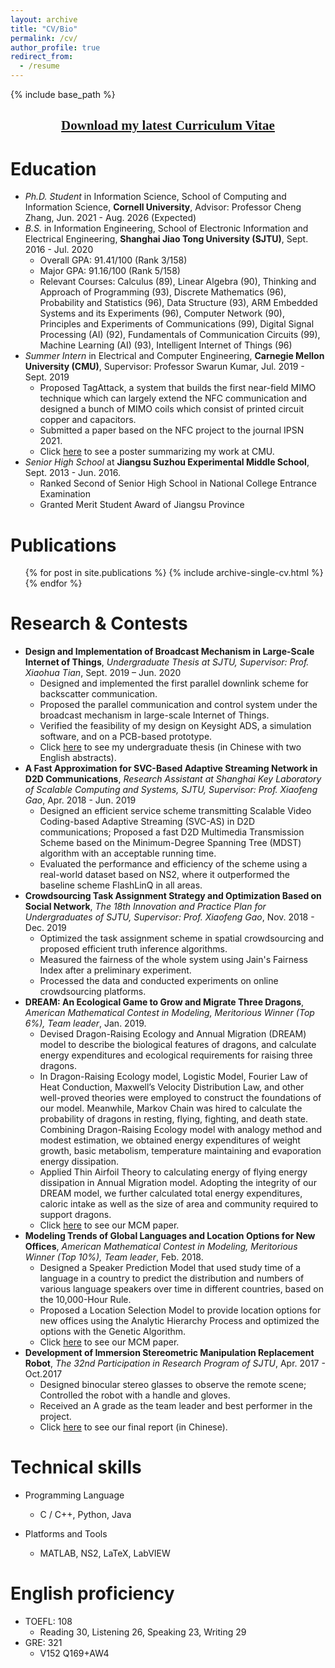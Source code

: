 ```yaml
---
layout: archive
title: "CV/Bio"
permalink: /cv/
author_profile: true
redirect_from:
  - /resume
---
```


{% include base_path %}

[<center><font face="黑体">Download my latest Curriculum Vitae</font></center>](https://keli97.github.io/files/KeLi_CV.pdf)
------

Education
======
* *Ph.D. Student* in Information Science, School of Computing and Information Science, **Cornell University**, Advisor: Professor Cheng Zhang, Jun. 2021 - Aug. 2026 (Expected)
* *B.S.* in Information Engineering, School of Electronic Information and Electrical Engineering, **Shanghai Jiao Tong University (SJTU)**,  Sept. 2016 - Jul. 2020
  * Overall GPA: 91.41/100 (Rank 3/158)
  * Major GPA: 91.16/100 (Rank 5/158)
  * Relevant Courses: Calculus (89), Linear Algebra (90), Thinking and Approach of Programming (93), Discrete Mathematics (96), Probability and Statistics (96), Data Structure (93), ARM Embedded Systems and its Experiments (96), Computer Network (90), Principles and Experiments of Communications (99), Digital Signal Processing (AI) (92), Fundamentals of Communication Circuits (99), Machine Learning (AI) (93), Intelligent Internet of Things (96)
* *Summer Intern* in Electrical and Computer Engineering, **Carnegie Mellon University (CMU)**, Supervisor: Professor Swarun Kumar, Jul. 2019 - Sept. 2019
  * Proposed TagAttack, a system that builds the first near-field MIMO technique which can largely extend the NFC communication and designed a bunch of MIMO coils which consist of printed circuit copper and capacitors.
  * Submitted a paper based on the NFC project to the journal IPSN 2021.
  * Click [here](https://keli97.github.io/files/Recoil_poster.pdf) to see a poster summarizing my work at CMU.
* *Senior High School* at **Jiangsu Suzhou Experimental Middle School**, Sept. 2013 - Jun. 2016.
  * Ranked Second of Senior High School in National College Entrance Examination
  * Granted Merit Student Award of Jiangsu Province

Publications
======
  <ul>{% for post in site.publications %}
    {% include archive-single-cv.html %}
  {% endfor %}</ul>

Research & Contests
======
* **Design and Implementation of Broadcast Mechanism in Large-Scale Internet of Things**, *Undergraduate Thesis at SJTU, Supervisor: Prof. Xiaohua Tian*, Sept. 2019 – Jun. 2020
  * Designed and implemented the first parallel downlink scheme for backscatter communication.
  * Proposed the parallel communication and control system under the broadcast mechanism in large-scale Internet of Things.
  * Verified the feasibility of my design on Keysight ADS, a simulation software, and on a PCB-based prototype.
  * Click [here](http://keli97.github.io/files/Undergraduate_Thesis.pdf) to see my undergraduate thesis (in Chinese with two English abstracts).
* **A Fast Approximation for SVC-Based Adaptive Streaming Network in D2D Communications**, *Research Assistant at Shanghai Key Laboratory of Scalable Computing and Systems, SJTU, Supervisor: Prof. Xiaofeng Gao*, Apr. 2018 - Jun. 2019
  * Designed an efficient service scheme transmitting Scalable Video Coding-based Adaptive Streaming (SVC-AS) in D2D communications; Proposed a fast D2D Multimedia Transmission Scheme based on the Minimum-Degree Spanning Tree (MDST) algorithm with an acceptable running time.
  * Evaluated the performance and efficiency of the scheme using a real-world dataset based on NS2, where it outperformed the baseline scheme FlashLinQ in all areas.
* **Crowdsourcing Task Assignment Strategy and Optimization Based on Social Network**, *The 18th Innovation and Practice Plan for Undergraduates of SJTU, Supervisor: Prof. Xiaofeng Gao*, Nov. 2018 - Dec. 2019
  * Optimized the task assignment scheme in spatial crowdsourcing and proposed efficient truth inference algorithms.
  * Measured the fairness of the whole system using Jain's Fairness Index after a preliminary experiment.
  * Processed the data and conducted experiments on online crowdsourcing platforms.
* **DREAM: An Ecological Game to Grow and Migrate Three Dragons**, *American Mathematical Contest in Modeling, Meritorious Winner (Top 6%), Team leader*, Jan. 2019.
  * Devised Dragon-Raising Ecology and Annual Migration (DREAM) model to describe the biological features of dragons, and calculate energy expenditures and ecological requirements for raising three dragons.
  * In Dragon-Raising Ecology model, Logistic Model, Fourier Law of Heat Conduction, Maxwell’s Velocity Distribution Law, and other well-proved theories were employed to construct the foundations of our model. Meanwhile, Markov Chain was hired to calculate the probability of dragons in resting, flying, fighting, and death state. Combining Dragon-Raising Ecology model with analogy method and modest estimation, we obtained energy expenditures of weight growth, basic metabolism, temperature maintaining and evaporation energy dissipation.
  * Applied Thin Airfoil Theory to calculating energy of flying energy dissipation in Annual Migration model. Adopting the integrity of our DREAM model, we further calculated total energy expenditures, caloric intake as well as the size of area and community required to support dragons.
  * Click [here](http://keli97.github.io/files/DREAM-An-Ecological-Game-to-Grow-and-Migrate-Three-Dragons.pdf) to see our MCM paper.
* **Modeling Trends of Global Languages and Location Options for New Offices**, *American Mathematical Contest in Modeling, Meritorious Winner (Top 10%), Team leader*, Feb. 2018.
  * Designed a Speaker Prediction Model that used study time of a language in a country to predict the distribution and numbers of various language speakers over time in different countries, based on the 10,000-Hour Rule.
  * Proposed a Location Selection Model to provide location options for new offices using the Analytic Hierarchy Process and optimized the options with the Genetic Algorithm.
  * Click [here](http://keli97.github.io/files/Modeling-Trends-of-Global-Languages-and-Location-Options-for-New-Offices.pdf) to see our MCM paper.
* **Development of Immersion Stereometric Manipulation Replacement Robot**, *The 32nd Participation in Research Program of SJTU*, Apr. 2017 - Oct.2017
  * Designed binocular stereo glasses to observe the remote scene; Controlled the robot with a handle and gloves.
  * Received an A grade as the team leader and best performer in the project.
  * Click [here](http://keli97.github.io/files/Development-of-Immersion-Stereometric-Manipulation-Replacement-Robot.pdf) to see our final report (in Chinese).

Technical skills
======
* Programming Language
  * C / C++, Python, Java

* Platforms and Tools
  * MATLAB, NS2, LaTeX, LabVIEW
  
English proficiency
======
* TOEFL: 108
  * Reading 30, Listening 26, Speaking 23, Writing 29
* GRE: 321
  * V152 Q169+AW4 
